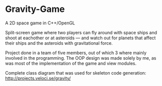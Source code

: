 # Gravity-Game

A 2D space game in C++/OpenGL

Split-screen game where two players can fly around with space ships and shoot at eachother or at asteroids — and watch out for planets that affect their ships and the asteroids with gravitational force.

Project done in a team of five members, out of which 3 where mainly involved in the programming. The OOP design was made solely by me, as was most of the implementation of the game and view modules.

Complete class diagram that was used for skeleton code generation: http://projects.veloci.se/gravity/
